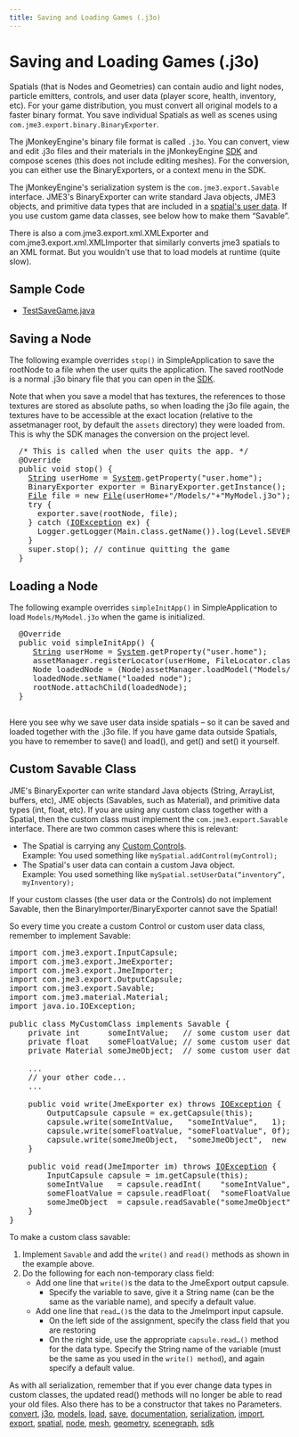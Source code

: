 ```yaml
---
title: Saving and Loading Games (.j3o)
---
```

<h1 class="sectionedit1" id="saving_and_loading_games_j3o">Saving and Loading Games (.j3o)</h1>
<div class="level1">

<p>
Spatials (that is Nodes and Geometries) can contain audio and light nodes, particle emitters, controls, and user data (player score, health, inventory, etc). For your game distribution, you must convert all original models to a faster binary format. You save individual Spatials as well as scenes using <code>com.jme3.export.binary.BinaryExporter</code>. 
</p>

<p>
The jMonkeyEngine's binary file format is called <code>.j3o</code>. You can convert, view and edit .j3o files and their materials in the jMonkeyEngine <a href="/sdk.html" class="wikilink1" title="sdk">SDK</a> and compose scenes (this does not include editing meshes). For the conversion, you can either use the BinaryExporters, or a context menu in the SDK.
</p>

<p>
</p><p></p><div class="noteimportant">The jMonkeyEngine's serialization system is the <code>com.jme3.export.Savable</code> interface. JME3's BinaryExporter can write standard Java objects, JME3 objects, and primitive data types that are included in a <a href="/jme3/advanced/spatial.html" class="wikilink1" title="jme3:advanced:spatial">spatial's user data</a>. If you use custom game data classes, see below how to make them “Savable”.
</div>


<p>
There is also a com.jme3.export.xml.XMLExporter and com.jme3.export.xml.XMLImporter that similarly converts jme3 spatials to an XML format. But you wouldn't use that to load models at runtime (quite slow).
</p>

</div>
<!-- EDIT1 SECTION "Saving and Loading Games (.j3o)" [1-1239] -->
<h2 class="sectionedit2" id="sample_code">Sample Code</h2>
<div class="level2">
<ul>
<li class="level1"><div class="li"> <a href="https://github.com/jMonkeyEngine/jmonkeyengine/blob/master/jme3-examples/src/main/java/jme3test/tools/TestSaveGame.java" class="urlextern" title="https://github.com/jMonkeyEngine/jmonkeyengine/blob/master/jme3-examples/src/main/java/jme3test/tools/TestSaveGame.java" rel="nofollow">TestSaveGame.java</a></div>
</li>
</ul>

</div>
<!-- EDIT2 SECTION "Sample Code" [1240-1409] -->
<h2 class="sectionedit3" id="saving_a_node">Saving a Node</h2>
<div class="level2">

<p>
The following example overrides <code>stop()</code> in SimpleApplication to save the rootNode to a file when the user quits the application. The saved rootNode is a normal .j3o binary file that you can open in the <a href="/sdk.html" class="wikilink1" title="sdk">SDK</a>.
</p>

<p>
</p><p></p><div class="notewarning">Note that when you save a model that has textures, the references to those textures are stored as absolute paths, so when loading the j3o file again, the textures have to be accessible at the exact location (relative to the assetmanager root, by default the <code>assets</code> directory) they were loaded from. This is why the SDK manages the conversion on the project level.
</div>

<pre class="code java">  <span class="coMULTI">/* This is called when the user quits the app. */</span>
  @Override
  <span class="kw1">public</span> <span class="kw4">void</span> stop<span class="br0">(</span><span class="br0">)</span> <span class="br0">{</span>
    <a href="http://www.google.com/search?hl=en&amp;q=allinurl%3Adocs.oracle.com+javase+docs+api+string"><span class="kw3">String</span></a> userHome <span class="sy0">=</span> <a href="http://www.google.com/search?hl=en&amp;q=allinurl%3Adocs.oracle.com+javase+docs+api+system"><span class="kw3">System</span></a>.<span class="me1">getProperty</span><span class="br0">(</span><span class="st0">"user.home"</span><span class="br0">)</span><span class="sy0">;</span>
    BinaryExporter exporter <span class="sy0">=</span> BinaryExporter.<span class="me1">getInstance</span><span class="br0">(</span><span class="br0">)</span><span class="sy0">;</span>
    <a href="http://www.google.com/search?hl=en&amp;q=allinurl%3Adocs.oracle.com+javase+docs+api+file"><span class="kw3">File</span></a> file <span class="sy0">=</span> <span class="kw1">new</span> <a href="http://www.google.com/search?hl=en&amp;q=allinurl%3Adocs.oracle.com+javase+docs+api+file"><span class="kw3">File</span></a><span class="br0">(</span>userHome<span class="sy0">+</span><span class="st0">"/Models/"</span><span class="sy0">+</span><span class="st0">"MyModel.j3o"</span><span class="br0">)</span><span class="sy0">;</span>
    <span class="kw1">try</span> <span class="br0">{</span>
      exporter.<span class="me1">save</span><span class="br0">(</span>rootNode, file<span class="br0">)</span><span class="sy0">;</span>
    <span class="br0">}</span> <span class="kw1">catch</span> <span class="br0">(</span><a href="http://www.google.com/search?hl=en&amp;q=allinurl%3Adocs.oracle.com+javase+docs+api+ioexception"><span class="kw3">IOException</span></a> ex<span class="br0">)</span> <span class="br0">{</span>
      Logger.<span class="me1">getLogger</span><span class="br0">(</span>Main.<span class="kw1">class</span>.<span class="me1">getName</span><span class="br0">(</span><span class="br0">)</span><span class="br0">)</span>.<span class="me1">log</span><span class="br0">(</span>Level.<span class="me1">SEVERE</span>, <span class="st0">"Error: Failed to save game!"</span>, ex<span class="br0">)</span><span class="sy0">;</span>
    <span class="br0">}</span>
    <span class="kw1">super</span>.<span class="me1">stop</span><span class="br0">(</span><span class="br0">)</span><span class="sy0">;</span> <span class="co1">// continue quitting the game</span>
  <span class="br0">}</span></pre>

</div>
<!-- EDIT3 SECTION "Saving a Node" [1410-2560] -->
<h2 class="sectionedit4" id="loading_a_node">Loading a Node</h2>
<div class="level2">

<p>
The following example overrides <code>simpleInitApp()</code> in SimpleApplication to load <code>Models/MyModel.j3o</code> when the game is initialized.
</p>
<pre class="code java">  @Override
  <span class="kw1">public</span> <span class="kw4">void</span> simpleInitApp<span class="br0">(</span><span class="br0">)</span> <span class="br0">{</span>
     <a href="http://www.google.com/search?hl=en&amp;q=allinurl%3Adocs.oracle.com+javase+docs+api+string"><span class="kw3">String</span></a> userHome <span class="sy0">=</span> <a href="http://www.google.com/search?hl=en&amp;q=allinurl%3Adocs.oracle.com+javase+docs+api+system"><span class="kw3">System</span></a>.<span class="me1">getProperty</span><span class="br0">(</span><span class="st0">"user.home"</span><span class="br0">)</span><span class="sy0">;</span>
     assetManager.<span class="me1">registerLocator</span><span class="br0">(</span>userHome, FileLocator.<span class="kw1">class</span><span class="br0">)</span><span class="sy0">;</span>
     Node loadedNode <span class="sy0">=</span> <span class="br0">(</span>Node<span class="br0">)</span>assetManager.<span class="me1">loadModel</span><span class="br0">(</span><span class="st0">"Models/MyModel.j3o"</span><span class="br0">)</span><span class="sy0">;</span>
     loadedNode.<span class="me1">setName</span><span class="br0">(</span><span class="st0">"loaded node"</span><span class="br0">)</span><span class="sy0">;</span>
     rootNode.<span class="me1">attachChild</span><span class="br0">(</span>loadedNode<span class="br0">)</span><span class="sy0">;</span>
  <span class="br0">}</span>
 </pre>

<p>
</p><p></p><div class="notetip">Here you see why we save user data inside spatials – so it can be saved and loaded together with the .j3o file. If you have game data outside Spatials, you have to remember to save() and load(), and get() and set() it yourself.
</div>


</div>
<!-- EDIT4 SECTION "Loading a Node" [2561-3314] -->
<h2 class="sectionedit5" id="custom_savable_class">Custom Savable Class</h2>
<div class="level2">

<p>
JME's BinaryExporter can write standard Java objects (String, ArrayList, buffers, etc), JME objects (Savables, such as Material), and primitive data types (int, float, etc). If you are using any custom class together with a Spatial, then the custom class must implement the <code>com.jme3.export.Savable</code> interface. There are two common cases where this is relevant:
</p>
<ul>
<li class="level1"><div class="li"> The Spatial is carrying any <a href="/jme3/advanced/custom_controls.html" class="wikilink1" title="jme3:advanced:custom_controls">Custom Controls</a>. <br />
Example: You used something like <code>mySpatial.addControl(myControl);</code></div>
</li>
<li class="level1"><div class="li"> The Spatial's user data can contain a custom Java object. <br />
Example: You used something like <code>mySpatial.setUserData(“inventory”, myInventory);</code></div>
</li>
</ul>

<p>
If your custom classes (the user data or the Controls) do not implement Savable, then the BinaryImporter/BinaryExporter cannot save the Spatial!
</p>

<p>
So every time you create a custom Control or custom user data class, remember to implement Savable:
</p>
<pre class="code java"><span class="kw1">import</span> <span class="co2">com.jme3.export.InputCapsule</span><span class="sy0">;</span>
<span class="kw1">import</span> <span class="co2">com.jme3.export.JmeExporter</span><span class="sy0">;</span>
<span class="kw1">import</span> <span class="co2">com.jme3.export.JmeImporter</span><span class="sy0">;</span>
<span class="kw1">import</span> <span class="co2">com.jme3.export.OutputCapsule</span><span class="sy0">;</span>
<span class="kw1">import</span> <span class="co2">com.jme3.export.Savable</span><span class="sy0">;</span>
<span class="kw1">import</span> <span class="co2">com.jme3.material.Material</span><span class="sy0">;</span>
<span class="kw1">import</span> <span class="co2">java.io.IOException</span><span class="sy0">;</span>
 
<span class="kw1">public</span> <span class="kw1">class</span> MyCustomClass <span class="kw1">implements</span> Savable <span class="br0">{</span>
    <span class="kw1">private</span> <span class="kw4">int</span>      someIntValue<span class="sy0">;</span>   <span class="co1">// some custom user data</span>
    <span class="kw1">private</span> <span class="kw4">float</span>    someFloatValue<span class="sy0">;</span> <span class="co1">// some custom user data</span>
    <span class="kw1">private</span> Material someJmeObject<span class="sy0">;</span>  <span class="co1">// some custom user data</span>
 
    ...
    <span class="co1">// your other code...</span>
    ...
 
    <span class="kw1">public</span> <span class="kw4">void</span> write<span class="br0">(</span>JmeExporter ex<span class="br0">)</span> <span class="kw1">throws</span> <a href="http://www.google.com/search?hl=en&amp;q=allinurl%3Adocs.oracle.com+javase+docs+api+ioexception"><span class="kw3">IOException</span></a> <span class="br0">{</span>
        OutputCapsule capsule <span class="sy0">=</span> ex.<span class="me1">getCapsule</span><span class="br0">(</span><span class="kw1">this</span><span class="br0">)</span><span class="sy0">;</span>
        capsule.<span class="me1">write</span><span class="br0">(</span>someIntValue,   <span class="st0">"someIntValue"</span>,   <span class="nu0">1</span><span class="br0">)</span><span class="sy0">;</span>
        capsule.<span class="me1">write</span><span class="br0">(</span>someFloatValue, <span class="st0">"someFloatValue"</span>, 0f<span class="br0">)</span><span class="sy0">;</span>
        capsule.<span class="me1">write</span><span class="br0">(</span>someJmeObject,  <span class="st0">"someJmeObject"</span>,  <span class="kw1">new</span> Material<span class="br0">(</span><span class="br0">)</span><span class="br0">)</span><span class="sy0">;</span>
    <span class="br0">}</span>
 
    <span class="kw1">public</span> <span class="kw4">void</span> read<span class="br0">(</span>JmeImporter im<span class="br0">)</span> <span class="kw1">throws</span> <a href="http://www.google.com/search?hl=en&amp;q=allinurl%3Adocs.oracle.com+javase+docs+api+ioexception"><span class="kw3">IOException</span></a> <span class="br0">{</span>
        InputCapsule capsule <span class="sy0">=</span> im.<span class="me1">getCapsule</span><span class="br0">(</span><span class="kw1">this</span><span class="br0">)</span><span class="sy0">;</span>
        someIntValue   <span class="sy0">=</span> capsule.<span class="me1">readInt</span><span class="br0">(</span>    <span class="st0">"someIntValue"</span>,   <span class="nu0">1</span><span class="br0">)</span><span class="sy0">;</span>
        someFloatValue <span class="sy0">=</span> capsule.<span class="me1">readFloat</span><span class="br0">(</span>  <span class="st0">"someFloatValue"</span>, 0f<span class="br0">)</span><span class="sy0">;</span>
        someJmeObject  <span class="sy0">=</span> capsule.<span class="me1">readSavable</span><span class="br0">(</span><span class="st0">"someJmeObject"</span>,  <span class="kw1">new</span> Material<span class="br0">(</span><span class="br0">)</span><span class="br0">)</span><span class="sy0">;</span>
    <span class="br0">}</span>
<span class="br0">}</span></pre>

<p>
To make a custom class savable:
</p>
<ol>
<li class="level1"><div class="li"> Implement <code>Savable</code> and add the <code>write()</code> and <code>read()</code> methods as shown in the example above.</div>
</li>
<li class="level1"><div class="li"> Do the following for each non-temporary class field: </div>
<ul>
<li class="level2"><div class="li"> Add one line that <code>write()</code>s the data to the JmeExport output capsule. </div>
<ul>
<li class="level3"><div class="li"> Specify the variable to save, give it a String name (can be the same as the variable name), and specify a default value.</div>
</li>
</ul>
</li>
<li class="level2"><div class="li"> Add one line that <code>read…()</code>s the data to the JmeImport input capsule. </div>
<ul>
<li class="level3"><div class="li"> On the left side of the assignment, specify the class field that you are restoring</div>
</li>
<li class="level3"><div class="li"> On the right side, use the appropriate <code>capsule.read…()</code> method for the data type. Specify the String name of the variable (must be the same as you used in the <code>write() method</code>), and again specify a default value.</div>
</li>
</ul>
</li>
</ul>
</li>
</ol>

<p>
</p><p></p><div class="noteimportant">As with all serialization, remember that if you ever change data types in custom classes, the updated read() methods will no longer be able to read your old files. Also there has to be a constructor that takes no Parameters.
</div>

<div class="tags"><span>
	<a href="/tag/convert.html" class="wikilink1" title="tag:convert" rel="tag">convert</a>,
	<a href="/tag/j3o.html" class="wikilink1" title="tag:j3o" rel="tag">j3o</a>,
	<a href="/tag/models.html" class="wikilink1" title="tag:models" rel="tag">models</a>,
	<a href="/tag/load.html" class="wikilink1" title="tag:load" rel="tag">load</a>,
	<a href="/tag/save.html" class="wikilink1" title="tag:save" rel="tag">save</a>,
	<a href="/tag/documentation.html" class="wikilink1" title="tag:documentation" rel="tag">documentation</a>,
	<a href="/tag/serialization.html" class="wikilink1" title="tag:serialization" rel="tag">serialization</a>,
	<a href="/tag/import.html" class="wikilink1" title="tag:import" rel="tag">import</a>,
	<a href="/tag/export.html" class="wikilink1" title="tag:export" rel="tag">export</a>,
	<a href="/tag/spatial.html" class="wikilink1" title="tag:spatial" rel="tag">spatial</a>,
	<a href="/tag/node.html" class="wikilink1" title="tag:node" rel="tag">node</a>,
	<a href="/tag/mesh.html" class="wikilink1" title="tag:mesh" rel="tag">mesh</a>,
	<a href="/tag/geometry.html" class="wikilink1" title="tag:geometry" rel="tag">geometry</a>,
	<a href="/tag/scenegraph.html" class="wikilink1" title="tag:scenegraph" rel="tag">scenegraph</a>,
	<a href="/tag/sdk.html" class="wikilink1" title="tag:sdk" rel="tag">sdk</a>
</span></div>

</div>
<!-- EDIT5 SECTION "Custom Savable Class" [3315-] -->
